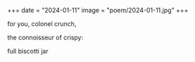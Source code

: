 +++
date = "2024-01-11"
image = "poem/2024-01-11.jpg"
+++

for you, colonel crunch,

the connoisseur of crispy:

full biscotti jar
